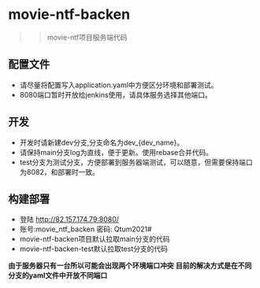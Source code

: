 # movie-ntf-backen

>> movie-ntf项目服务端代码

## 配置文件
- 请尽量将配置写入application.yaml中方便区分环境和部署测试。
- 8080端口暂时开放给jenkins使用，请具体服务选择其他端口。

## 开发
- 开发时请新建dev分支,分支命名为dev_{dev_name}。
- 请保持main分支log为直线，便于更新。使用rebase合并代码。
- test分支为测试分支，方便部署到服务器端测试，可以随意，但需要保持端口为8082，和部署时一致。

## 构建部署
- 登陆 http://82.157.174.79:8080/
- 账号:movie_ntf_backen 密码: Qtum2021#
- movie-ntf-backen项目默认拉取main分支的代码
- movie-ntf-backen-test默认拉取test分支的代码

****由于服务器只有一台所以可能会出现两个环境端口冲突****
****目前的解决方式是在不同分支的yaml文件中开放不同端口****
